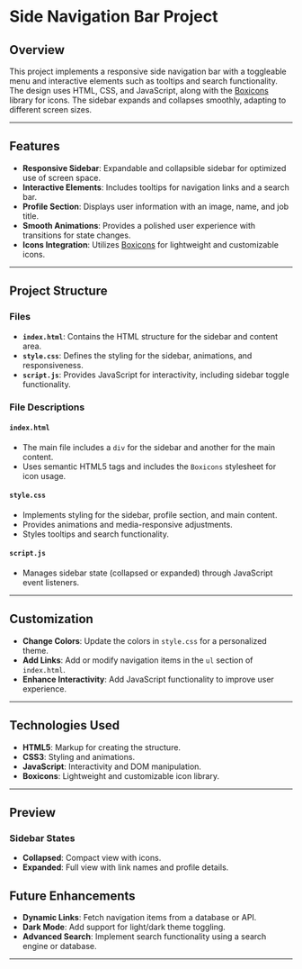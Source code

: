 # Side Navigation Bar Project

## Overview

This project implements a responsive side navigation bar with a toggleable menu and interactive elements such as tooltips and search functionality. The design uses HTML, CSS, and JavaScript, along with the [Boxicons](https://boxicons.com/) library for icons. The sidebar expands and collapses smoothly, adapting to different screen sizes.

---

## Features

- **Responsive Sidebar**: Expandable and collapsible sidebar for optimized use of screen space.
- **Interactive Elements**: Includes tooltips for navigation links and a search bar.
- **Profile Section**: Displays user information with an image, name, and job title.
- **Smooth Animations**: Provides a polished user experience with transitions for state changes.
- **Icons Integration**: Utilizes [Boxicons](https://boxicons.com/) for lightweight and customizable icons.

---

## Project Structure

### Files

- **`index.html`**: Contains the HTML structure for the sidebar and content area.
- **`style.css`**: Defines the styling for the sidebar, animations, and responsiveness.
- **`script.js`**: Provides JavaScript for interactivity, including sidebar toggle functionality.

### File Descriptions

#### `index.html`

- The main file includes a `div` for the sidebar and another for the main content.
- Uses semantic HTML5 tags and includes the `Boxicons` stylesheet for icon usage.

#### `style.css`

- Implements styling for the sidebar, profile section, and main content.
- Provides animations and media-responsive adjustments.
- Styles tooltips and search functionality.

#### `script.js`

- Manages sidebar state (collapsed or expanded) through JavaScript event listeners.

---

## Customization

- **Change Colors**: Update the colors in `style.css` for a personalized theme.
- **Add Links**: Add or modify navigation items in the `ul` section of `index.html`.
- **Enhance Interactivity**: Add JavaScript functionality to improve user experience.

---

## Technologies Used

- **HTML5**: Markup for creating the structure.
- **CSS3**: Styling and animations.
- **JavaScript**: Interactivity and DOM manipulation.
- **Boxicons**: Lightweight and customizable icon library.

---

## Preview

### Sidebar States

- **Collapsed**: Compact view with icons.
- **Expanded**: Full view with link names and profile details.

## Future Enhancements

- **Dynamic Links**: Fetch navigation items from a database or API.
- **Dark Mode**: Add support for light/dark theme toggling.
- **Advanced Search**: Implement search functionality using a search engine or database.

---
